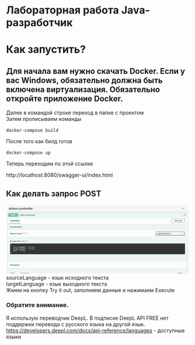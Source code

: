 # Лабораторная работа Java-разработчик
# Как запустить? 
## Для начала вам нужно скачать Docker. Если у вас Windows, обязательно должна быть включена виртуализация. Обязательно откройте приложение Docker.
Далее в командой строке переход в папке с проектом\
Затем прописываем команды
```
docker-compose build
```
После того как билд готов
```
docker-compose up
```

Теперь переходим по этой ссылке

http://localhost:8080/swagger-ui/index.html

## Как делать запрос POST
![img.png](img.png)
sourceLanguage - язык исходного текста\
targetLanguage - язык выходного текста\
Жмем на кнопку Try it out, заполняем данные и нажимаем Execute

### Обратите внимание. 
Я использую переводчик DeepL. В подписке DeepL API FREE нет поддержки перевода с русского языка на другой язык.\
https://developers.deepl.com/docs/api-reference/languages - доступные языки
